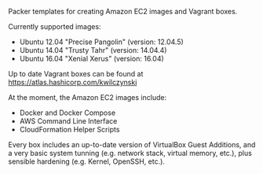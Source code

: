 Packer templates for creating Amazon EC2 images and Vagrant boxes.

Currently supported images:

- Ubuntu 12.04 "Precise Pangolin" (version: 12.04.5)
- Ubuntu 14.04 "Trusty Tahr" (version: 14.04.4)
- Ubuntu 16.04 "Xenial Xerus" (version: 16.04)

Up to date Vagrant boxes can be found at https://atlas.hashicorp.com/kwilczynski

At the moment, the Amazon EC2 images include:

- Docker and Docker Compose
- AWS Command Line Interface
- CloudFormation Helper Scripts

Every box includes an up-to-date version of VirtualBox Guest Additions,
and a very basic system tunning (e.g. network stack, virtual memory, etc.),
plus sensible hardening (e.g. Kernel, OpenSSH, etc.).
